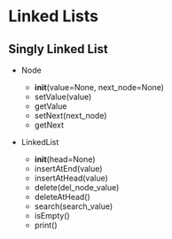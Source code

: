 # Linked Lists

## Singly Linked List
- Node
	- __init__(value=None, next_node=None)
	- setValue(value)
	- getValue
	- setNext(next_node)
	- getNext
	
- LinkedList
	- __init__(head=None)
	- insertAtEnd(value)
	- insertAtHead(value)
	- delete(del_node_value)
	- deleteAtHead()
	- search(search_value)
	- isEmpty()
	- print()